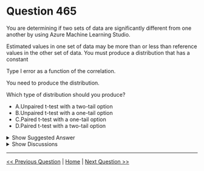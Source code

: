 # Question 465

You are determining if two sets of data are significantly different from one another by using Azure Machine Learning Studio.

Estimated values in one set of data may be more than or less than reference values in the other set of data. You must produce a distribution that has a constant

Type I error as a function of the correlation.

You need to produce the distribution.

Which type of distribution should you produce?

* A.Unpaired t-test with a two-tail option
* B.Unpaired t-test with a one-tail option
* C.Paired t-test with a one-tail option
* D.Paired t-test with a two-tail option

<details>
  <summary>Show Suggested Answer</summary>

  <strong>D</strong><br>

</details>

<details>
  <summary>Show Discussions</summary>

<blockquote><p><strong>David_Tadeu</strong> <code>(Tue 12 Apr 2022 15:13)</code> - <em>Upvotes: 5</em></p><p>&quot;A two-tailed test is appropriate if the estimated value is greater or less than a certain range of values, for example, whether a test taker may score above or below a specific range of scores.&quot; https://en.wikipedia.org/wiki/One-_and_two-tailed_tests</p></blockquote>
<blockquote><p><strong>jl420</strong> <code>(Mon 11 Nov 2024 13:56)</code> - <em>Upvotes: 1</em></p><p>While the question does not state whether the datasets are paired, it actually seems more likely that the data is paired. Here’s why:

&quot;Estimated values in one set of data may be more than or less than reference values in the other set of data&quot;:

This wording suggests a comparison between estimated values and reference values. Often, estimated values are paired with reference values to evaluate accuracy or difference. For example, you might be comparing predicted values with observed values, which is a classic paired scenario.
&quot;Constant Type I error as a function of correlation&quot;:

Maintaining a constant Type I error rate as a function of correlation typically implies that the correlation between two sets of data points (e.g., estimated vs. reference) is being taken into account. This is a key aspect of a paired t-test, where the test accounts for the natural pairing and potential correlation within the pairs.

That said, D is correct answer. Probably. Maybe.</p></blockquote>
<blockquote><p><strong>evangelist</strong> <code>(Sat 18 May 2024 06:07)</code> - <em>Upvotes: 2</em></p><p>If we assume that the two data sets are uncorrelated, then choose the unpaired t-test. If the two data sets are related (for example, two measurements from the same set of samples), choose a paired t-test. The question does not clearly state whether the data sets are paired, but based on common data comparison scenarios, we can infer that they are paired.</p></blockquote>
<blockquote><p><strong>ZoeJ</strong> <code>(Thu 27 Apr 2023 06:23)</code> - <em>Upvotes: 1</em></p><p>i think the given answer is correct</p></blockquote>
<blockquote><p><strong>phdykd</strong> <code>(Fri 24 Feb 2023 02:17)</code> - <em>Upvotes: 2</em></p><p>Option C is the correct answer: Paired t-test with a one-tail option.</p></blockquote>
<blockquote><p><strong>ning</strong> <code>(Sun 12 Jun 2022 14:38)</code> - <em>Upvotes: 2</em></p><p>I guess two tails due to two data set are extremely negatively correlated???
Not sure whether that is the ask from the question though, cannot find any reference from azureml
Purely statistically speaking, I agree with one tail paired test</p></blockquote>
<blockquote><p><strong>synapse</strong> <code>(Sun 13 Mar 2022 06:15)</code> - <em>Upvotes: 3</em></p><p>Answer is D Paired t test with two test. But I highly doubt this question is still being asked</p></blockquote>
<blockquote><p><strong>spaceykacey</strong> <code>(Wed 03 Nov 2021 05:49)</code> - <em>Upvotes: 1</em></p><p>Is this question still being asked?</p></blockquote>
<blockquote><p><strong>spaceykacey</strong> <code>(Wed 03 Nov 2021 05:51)</code> - <em>Upvotes: 1</em></p><p>since its from ML Studio (Classic)</p></blockquote>
<blockquote><p><strong>bdsrca</strong> <code>(Mon 30 Aug 2021 00:02)</code> - <em>Upvotes: 2</em></p><p>A distribution that has a constant
Type I error as a function of the correlation.   = Paired</p></blockquote>
<blockquote><p><strong>saurabhk1</strong> <code>(Thu 04 Mar 2021 17:10)</code> - <em>Upvotes: 4</em></p><p>It should be Unpaired as Each pair of scores is independent of every other pair.
And , one tail, we are looking for only inequality(more or less)</p></blockquote>
<blockquote><p><strong>lucazav</strong> <code>(Thu 15 Oct 2020 10:16)</code> - <em>Upvotes: 2</em></p><p>This picture is taken from Wikipedia: https://en.wikipedia.org/wiki/Student&#x27;s_t-test#Unpaired_and_paired_two-sample_t-tests</p></blockquote>
<blockquote><p><strong>Zhuo</strong> <code>(Mon 25 May 2020 08:04)</code> - <em>Upvotes: 1</em></p><p>Why paired?</p></blockquote>
<blockquote><p><strong>JUEI</strong> <code>(Sat 25 Jul 2020 06:24)</code> - <em>Upvotes: 4</em></p><p>I think the keyword is &quot;sets&quot; which is of &quot;pairs&quot; as the definition Choose a paired t-test when these conditions apply:

You have a matched pairs of scores. For example, you might have two different measures per person, or matched pairs of individuals (such as a husband and wife).

Each pair of scores is independent of every other pair.

The sampling distribution of d is normal.

A paired t-test is useful when comparing related cases. By averaging the differences between the scores of the paired cases, you can determine whether the total difference is statistically significant.</p></blockquote>
<blockquote><p><strong>yanbin43</strong> <code>(Tue 24 Nov 2020 12:17)</code> - <em>Upvotes: 12</em></p><p>The key phrase is &quot;reference values in the other set of data&quot;. It indicates that the two sets of data come from the same source hence paired.</p></blockquote>
<blockquote><p><strong>hendrata</strong> <code>(Mon 08 Jun 2020 21:21)</code> - <em>Upvotes: 2</em></p><p>I agree it should be unpaired</p></blockquote>
<blockquote><p><strong>mhall1</strong> <code>(Wed 24 Jun 2020 05:33)</code> - <em>Upvotes: 19</em></p><p>Paired because they are estimated and reference values of the same thing (or at least I took that as implied). Thus, they are related and should vary together.</p></blockquote>
<blockquote><p><strong>agu_elli</strong> <code>(Thu 16 Sep 2021 21:35)</code> - <em>Upvotes: 1</em></p><p>It always will be &quot;values of the same thing&quot; since they are testing the same variable (hypothesis). For me, it is unpair since you can&#x27;t find another link (apart from the one you are testing. An example of pair is the e before and after effect of a pharmaceutical treatment on the same group of people.</p></blockquote>
<blockquote><p><strong>snegnik</strong> <code>(Sun 04 Jun 2023 14:30)</code> - <em>Upvotes: 1</em></p><p>Where did you find it in the description?</p></blockquote>

</details>

---

[<< Previous Question](question_464.md) | [Home](/index.md) | [Next Question >>](question_466.md)

